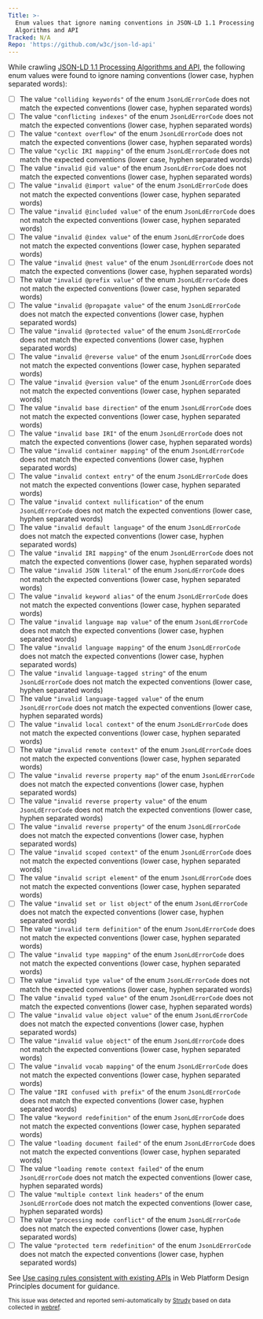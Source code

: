 ```yaml
---
Title: >-
  Enum values that ignore naming conventions in JSON-LD 1.1 Processing
  Algorithms and API
Tracked: N/A
Repo: 'https://github.com/w3c/json-ld-api'
---
```


While crawling [JSON-LD 1.1 Processing Algorithms and API](https://w3c.github.io/json-ld-api/), the following enum values were found to ignore naming conventions (lower case, hyphen separated words):
* [ ] The value `"colliding keywords"` of the enum `JsonLdErrorCode` does not match the expected conventions (lower case, hyphen separated words)
* [ ] The value `"conflicting indexes"` of the enum `JsonLdErrorCode` does not match the expected conventions (lower case, hyphen separated words)
* [ ] The value `"context overflow"` of the enum `JsonLdErrorCode` does not match the expected conventions (lower case, hyphen separated words)
* [ ] The value `"cyclic IRI mapping"` of the enum `JsonLdErrorCode` does not match the expected conventions (lower case, hyphen separated words)
* [ ] The value `"invalid @id value"` of the enum `JsonLdErrorCode` does not match the expected conventions (lower case, hyphen separated words)
* [ ] The value `"invalid @import value"` of the enum `JsonLdErrorCode` does not match the expected conventions (lower case, hyphen separated words)
* [ ] The value `"invalid @included value"` of the enum `JsonLdErrorCode` does not match the expected conventions (lower case, hyphen separated words)
* [ ] The value `"invalid @index value"` of the enum `JsonLdErrorCode` does not match the expected conventions (lower case, hyphen separated words)
* [ ] The value `"invalid @nest value"` of the enum `JsonLdErrorCode` does not match the expected conventions (lower case, hyphen separated words)
* [ ] The value `"invalid @prefix value"` of the enum `JsonLdErrorCode` does not match the expected conventions (lower case, hyphen separated words)
* [ ] The value `"invalid @propagate value"` of the enum `JsonLdErrorCode` does not match the expected conventions (lower case, hyphen separated words)
* [ ] The value `"invalid @protected value"` of the enum `JsonLdErrorCode` does not match the expected conventions (lower case, hyphen separated words)
* [ ] The value `"invalid @reverse value"` of the enum `JsonLdErrorCode` does not match the expected conventions (lower case, hyphen separated words)
* [ ] The value `"invalid @version value"` of the enum `JsonLdErrorCode` does not match the expected conventions (lower case, hyphen separated words)
* [ ] The value `"invalid base direction"` of the enum `JsonLdErrorCode` does not match the expected conventions (lower case, hyphen separated words)
* [ ] The value `"invalid base IRI"` of the enum `JsonLdErrorCode` does not match the expected conventions (lower case, hyphen separated words)
* [ ] The value `"invalid container mapping"` of the enum `JsonLdErrorCode` does not match the expected conventions (lower case, hyphen separated words)
* [ ] The value `"invalid context entry"` of the enum `JsonLdErrorCode` does not match the expected conventions (lower case, hyphen separated words)
* [ ] The value `"invalid context nullification"` of the enum `JsonLdErrorCode` does not match the expected conventions (lower case, hyphen separated words)
* [ ] The value `"invalid default language"` of the enum `JsonLdErrorCode` does not match the expected conventions (lower case, hyphen separated words)
* [ ] The value `"invalid IRI mapping"` of the enum `JsonLdErrorCode` does not match the expected conventions (lower case, hyphen separated words)
* [ ] The value `"invalid JSON literal"` of the enum `JsonLdErrorCode` does not match the expected conventions (lower case, hyphen separated words)
* [ ] The value `"invalid keyword alias"` of the enum `JsonLdErrorCode` does not match the expected conventions (lower case, hyphen separated words)
* [ ] The value `"invalid language map value"` of the enum `JsonLdErrorCode` does not match the expected conventions (lower case, hyphen separated words)
* [ ] The value `"invalid language mapping"` of the enum `JsonLdErrorCode` does not match the expected conventions (lower case, hyphen separated words)
* [ ] The value `"invalid language-tagged string"` of the enum `JsonLdErrorCode` does not match the expected conventions (lower case, hyphen separated words)
* [ ] The value `"invalid language-tagged value"` of the enum `JsonLdErrorCode` does not match the expected conventions (lower case, hyphen separated words)
* [ ] The value `"invalid local context"` of the enum `JsonLdErrorCode` does not match the expected conventions (lower case, hyphen separated words)
* [ ] The value `"invalid remote context"` of the enum `JsonLdErrorCode` does not match the expected conventions (lower case, hyphen separated words)
* [ ] The value `"invalid reverse property map"` of the enum `JsonLdErrorCode` does not match the expected conventions (lower case, hyphen separated words)
* [ ] The value `"invalid reverse property value"` of the enum `JsonLdErrorCode` does not match the expected conventions (lower case, hyphen separated words)
* [ ] The value `"invalid reverse property"` of the enum `JsonLdErrorCode` does not match the expected conventions (lower case, hyphen separated words)
* [ ] The value `"invalid scoped context"` of the enum `JsonLdErrorCode` does not match the expected conventions (lower case, hyphen separated words)
* [ ] The value `"invalid script element"` of the enum `JsonLdErrorCode` does not match the expected conventions (lower case, hyphen separated words)
* [ ] The value `"invalid set or list object"` of the enum `JsonLdErrorCode` does not match the expected conventions (lower case, hyphen separated words)
* [ ] The value `"invalid term definition"` of the enum `JsonLdErrorCode` does not match the expected conventions (lower case, hyphen separated words)
* [ ] The value `"invalid type mapping"` of the enum `JsonLdErrorCode` does not match the expected conventions (lower case, hyphen separated words)
* [ ] The value `"invalid type value"` of the enum `JsonLdErrorCode` does not match the expected conventions (lower case, hyphen separated words)
* [ ] The value `"invalid typed value"` of the enum `JsonLdErrorCode` does not match the expected conventions (lower case, hyphen separated words)
* [ ] The value `"invalid value object value"` of the enum `JsonLdErrorCode` does not match the expected conventions (lower case, hyphen separated words)
* [ ] The value `"invalid value object"` of the enum `JsonLdErrorCode` does not match the expected conventions (lower case, hyphen separated words)
* [ ] The value `"invalid vocab mapping"` of the enum `JsonLdErrorCode` does not match the expected conventions (lower case, hyphen separated words)
* [ ] The value `"IRI confused with prefix"` of the enum `JsonLdErrorCode` does not match the expected conventions (lower case, hyphen separated words)
* [ ] The value `"keyword redefinition"` of the enum `JsonLdErrorCode` does not match the expected conventions (lower case, hyphen separated words)
* [ ] The value `"loading document failed"` of the enum `JsonLdErrorCode` does not match the expected conventions (lower case, hyphen separated words)
* [ ] The value `"loading remote context failed"` of the enum `JsonLdErrorCode` does not match the expected conventions (lower case, hyphen separated words)
* [ ] The value `"multiple context link headers"` of the enum `JsonLdErrorCode` does not match the expected conventions (lower case, hyphen separated words)
* [ ] The value `"processing mode conflict"` of the enum `JsonLdErrorCode` does not match the expected conventions (lower case, hyphen separated words)
* [ ] The value `"protected term redefinition"` of the enum `JsonLdErrorCode` does not match the expected conventions (lower case, hyphen separated words)

See [Use casing rules consistent with existing APIs](https://w3ctag.github.io/design-principles/#casing-rules) in Web Platform Design Principles document for guidance.

<sub>This issue was detected and reported semi-automatically by [Strudy](https://github.com/w3c/strudy/) based on data collected in [webref](https://github.com/w3c/webref/).</sub>
